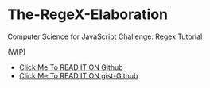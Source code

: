 # The-RegeX-Elaboration
Computer Science for JavaScript Challenge: Regex Tutorial

(WIP)
- [Click Me To READ IT ON Github](https://github.com/Niksharpkings/The-RegeX-Elaboration/blob/main/the-regex-elaboration-gist.md)
- [Click Me To READ IT ON gist-Github](n/a)

